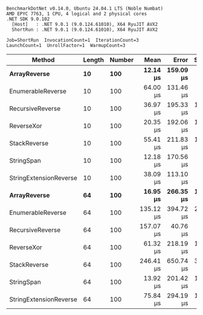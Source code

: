 ```

BenchmarkDotNet v0.14.0, Ubuntu 24.04.1 LTS (Noble Numbat)
AMD EPYC 7763, 1 CPU, 4 logical and 2 physical cores
.NET SDK 9.0.102
  [Host]   : .NET 9.0.1 (9.0.124.61010), X64 RyuJIT AVX2
  ShortRun : .NET 9.0.1 (9.0.124.61010), X64 RyuJIT AVX2

Job=ShortRun  InvocationCount=1  IterationCount=3  
LaunchCount=1  UnrollFactor=1  WarmupCount=3  

```
| Method                 | Length | Number | Mean      | Error     | StdDev    | Median     | Min        | Max       | Allocated |
|----------------------- |------- |------- |----------:|----------:|----------:|-----------:|-----------:|----------:|----------:|
| **ArrayReverse**           | **10**     | **100**    |  **12.14 μs** | **159.09 μs** |  **8.720 μs** |   **7.114 μs** |   **7.105 μs** |  **22.21 μs** |   **9.81 KB** |
| EnumerableReverse      | 10     | 100    |  64.00 μs | 131.46 μs |  7.206 μs |  67.728 μs |  55.695 μs |  68.58 μs |  17.91 KB |
| RecursiveReverse       | 10     | 100    |  36.97 μs | 195.33 μs | 10.706 μs |  39.294 μs |  25.288 μs |  46.32 μs |  33.53 KB |
| ReverseXor             | 10     | 100    |  20.35 μs | 192.06 μs | 10.528 μs |  14.522 μs |  14.031 μs |  32.51 μs |  10.09 KB |
| StackReverse           | 10     | 100    |  55.41 μs | 211.83 μs | 11.611 μs |  57.368 μs |  42.950 μs |  65.92 μs |  31.19 KB |
| StringSpan             | 10     | 100    |  12.18 μs | 170.56 μs |  9.349 μs |   6.928 μs |   6.647 μs |  22.98 μs |   5.41 KB |
| StringExtensionReverse | 10     | 100    |  38.09 μs | 113.10 μs |  6.199 μs |  35.758 μs |  33.392 μs |  45.12 μs |  17.91 KB |
| **ArrayReverse**           | **64**     | **100**    |  **16.95 μs** | **266.35 μs** | **14.599 μs** |   **8.531 μs** |   **8.511 μs** |  **33.81 μs** |  **30.41 KB** |
| EnumerableReverse      | 64     | 100    | 135.12 μs | 394.72 μs | 21.636 μs | 123.502 μs | 121.769 μs | 160.08 μs |  37.94 KB |
| RecursiveReverse       | 64     | 100    | 157.07 μs |  40.76 μs |  2.234 μs | 157.366 μs | 154.700 μs | 159.14 μs | 560.88 KB |
| ReverseXor             | 64     | 100    |  61.32 μs | 218.19 μs | 11.960 μs |  59.702 μs |  50.255 μs |  74.01 μs |  30.41 KB |
| StackReverse           | 64     | 100    | 246.41 μs | 650.74 μs | 35.669 μs | 226.740 μs | 224.907 μs | 287.58 μs |  88.22 KB |
| StringSpan             | 64     | 100    |  13.92 μs | 201.42 μs | 11.041 μs |   7.695 μs |   7.404 μs |  26.67 μs |  15.56 KB |
| StringExtensionReverse | 64     | 100    |  75.84 μs | 294.19 μs | 16.125 μs |  66.751 μs |  66.320 μs |  94.46 μs |  38.22 KB |
